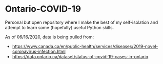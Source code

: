 # Ontario-COVID-19
Personal but open repository where I make the best of my self-isolation and attempt to learn some (hopefully) useful Python skills.

As of 06/16/2020, data is being pulled from:
- https://www.canada.ca/en/public-health/services/diseases/2019-novel-coronavirus-infection.html
- https://data.ontario.ca/dataset/status-of-covid-19-cases-in-ontario
